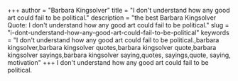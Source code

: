 +++
author = "Barbara Kingsolver"
title = "I don't understand how any good art could fail to be political."
description = "the best Barbara Kingsolver Quote: I don't understand how any good art could fail to be political."
slug = "i-dont-understand-how-any-good-art-could-fail-to-be-political"
keywords = "I don't understand how any good art could fail to be political.,barbara kingsolver,barbara kingsolver quotes,barbara kingsolver quote,barbara kingsolver sayings,barbara kingsolver saying,quotes, sayings,quote, saying, motivation"
+++
I don't understand how any good art could fail to be political.
